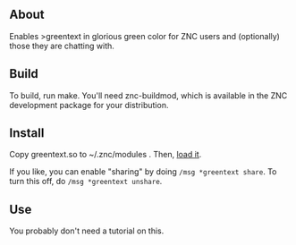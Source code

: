 ## About

Enables >greentext in glorious green color for ZNC users and (optionally) those they are chatting with.

## Build

To build, run make. You'll need znc-buildmod, which is available in the ZNC development package for your distribution.

## Install

Copy greentext.so to ~/.znc/modules . Then, [load it](http://wiki.znc.in/Modules#.28Un.29Loading_Modules).

If you like, you can enable "sharing" by doing `/msg *greentext share`. To turn this off, do `/msg *greentext unshare`.

## Use

You probably don't need a tutorial on this.